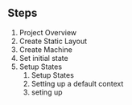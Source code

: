 ## Steps

1. Project Overview
2. Create Static Layout
3. Create Machine
4. Set initial state
5. Setup States
   1. Setup States
   2. Setting up a default context
   3. seting up